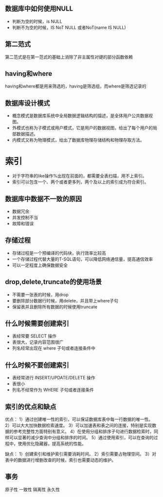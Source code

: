 ##  数据库中如何使用NULL
* 判断为空的时候，is NULL
* 判断不为空的时候，IS NoT NULL 或者NoT(name IS NULL)

## 第二范式
第二范式是在第一范式的基础上消除了非主属性对键的部分函数依赖

## having和where
having和where都是用来筛选的，having是筛选组，而where是筛选记录的

## 数据库设计模式
* 概念模式是数据库系统中全局数据逻辑结构的描述，是全体用户公共数据视图。
* 外模式也称为子模式或用户模式，它是用户的数据视图，给出了每个用户的局部数据描述。
* 内模式又称为物理模式，给出了数据库物理存储结构和物理存取方法。

 # 索引
* 对于字符串的like操作%出现在前面的，都需要全表扫描，用不上索引。
* 索引可以包含一个、两个或者更多列，两个及以上的索引成为符合索引。

## 数据库中数据不一致的原因
* 数据冗余
* 并发控制不当
* 故障和错误

## 存储过程
* 存储过程是一个预编译的代码块，执行效率比较高
* 一个存储过程代替大量的T-SQL语句，可以降低网络通信量，提高通信效率
* 可以一定程度上确保数据安全

## drop,delete,truncate的使用场景
* 不需要一张表的时候，用drop
* 要删除部分数据行时候，用delete，并且带上where子句
* 保留表并且删除所有数据的时候使用truncate

## 什么时候需要创建索引
* 表经常要 SELECT 操作
* 表很大，记录内容范围很广
* 列名经常出现在 where 子句或者连接条件中

## 什么时候不要创建索引
* 表经常进行 INSERT/UPDATE/DELETE 操作
* 表很小
* 列名不经常作为 WHERE 子句或者连接条件

## 索引的优点和缺点

优点：
1）通过创建唯一性的索引，可以保证数据库表中每一行数据的唯一性。
2）可以大大加快数据检索速度。
3）可以加速表和表之间的连接，特别是实现数据的参考完整性方面特别有意义。
4）在使用分组和排序子句进行数据检索时，同样可以显著的减少查询中分组和排序的时间。
5）通过使用索引，可以在查询的过程中，使用优化隐藏器，提高系统的性能。

缺点：
1）创建索引和维护索引需要消耗时间。
2）索引需要占物理空间。
3）对表中的数据进行增删改查的时候，索引也需要动态的维护。

## 事务

原子性 一致性 隔离性 永久性
